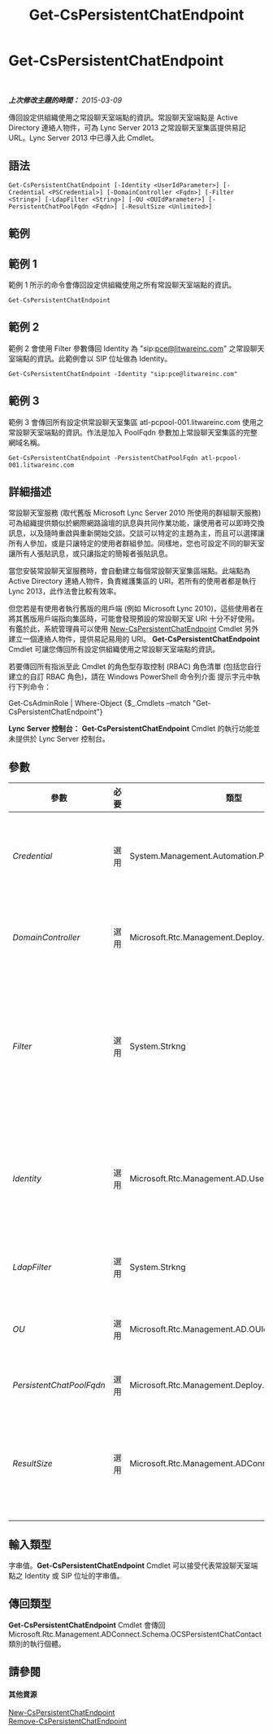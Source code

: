 ﻿---
title: Get-CsPersistentChatEndpoint
TOCTitle: Get-CsPersistentChatEndpoint
ms:assetid: 2c37edd6-6892-4b2d-8586-6f59ab668d4b
ms:mtpsurl: https://technet.microsoft.com/zh-tw/library/JJ204764(v=OCS.15)
ms:contentKeyID: 49290440
ms.date: 08/10/2015
mtps_version: v=OCS.15
ms.translationtype: HT
---

# Get-CsPersistentChatEndpoint

 

_**上次修改主題的時間：** 2015-03-09_

傳回設定供組織使用之常設聊天室端點的資訊。常設聊天室端點是 Active Directory 連絡人物件，可為 Lync Server 2013 之常設聊天室集區提供易記 URL。Lync Server 2013 中已導入此 Cmdlet。

## 語法

    Get-CsPersistentChatEndpoint [-Identity <UserIdParameter>] [-Credential <PSCredential>] [-DomainController <Fqdn>] [-Filter <String>] [-LdapFilter <String>] [-OU <OUIdParameter>] [-PersistentChatPoolFqdn <Fqdn>] [-ResultSize <Unlimited>]

## 範例

## 範例 1

範例 1 所示的命令會傳回設定供組織使用之所有常設聊天室端點的資訊。

    Get-CsPersistentChatEndpoint

## 範例 2

範例 2 會使用 Filter 參數傳回 Identity 為 "sip:pce@litwareinc.com" 之常設聊天室端點的資訊。此範例會以 SIP 位址做為 Identity。

    Get-CsPersistentChatEndpoint -Identity "sip:pce@litwareinc.com"

## 範例 3

範例 3 會傳回所有設定供常設聊天室集區 atl-pcpool-001.litwareinc.com 使用之常設聊天室端點的資訊。作法是加入 PoolFqdn 參數加上常設聊天室集區的完整網域名稱。

    Get-CsPersistentChatEndpoint -PersistentChatPoolFqdn atl-pcpool-001.litwareinc.com

## 詳細描述

常設聊天室服務 (取代舊版 Microsoft Lync Server 2010 所使用的群組聊天服務) 可為組織提供類似於網際網路論壇的訊息與共同作業功能，讓使用者可以即時交換訊息，以及隨時重啟與重新開始交談。交談可以特定的主題為主，而且可以選擇讓所有人參加，或是只讓特定的使用者群組參加。同樣地，您也可設定不同的聊天室讓所有人張貼訊息，或只讓指定的簡報者張貼訊息。

當您安裝常設聊天室服務時，會自動建立每個常設聊天室集區端點。此端點為 Active Directory 連絡人物件，負責維護集區的 URI。若所有的使用者都是執行 Lync 2013，此作法會比較有效率。

但您若是有使用者執行舊版的用戶端 (例如 Microsoft Lync 2010)，這些使用者在將其舊版用戶端指向集區時，可能會發現預設的常設聊天室 URI 十分不好使用。有鑑於此，系統管理員可以使用 [New-CsPersistentChatEndpoint](new-cspersistentchatendpoint.md) Cmdlet 另外建立一個連絡人物件，提供易記易用的 URI。 **Get-CsPersistentChatEndpoint** Cmdlet 可讓您傳回所有設定供組織使用之常設聊天室端點的資訊。

若要傳回所有指派至此 Cmdlet 的角色型存取控制 (RBAC) 角色清單 (包括您自行建立的自訂 RBAC 角色)，請在 Windows PowerShell 命令列介面 提示字元中執行下列命令：

Get-CsAdminRole | Where-Object {$\_.Cmdlets –match "Get-CsPersistentChatEndpoint"}

**Lync Server 控制台：** **Get-CsPersistentChatEndpoint** Cmdlet 的執行功能並未提供於 Lync Server 控制台。

## 參數


<table>
<colgroup>
<col style="width: 25%" />
<col style="width: 25%" />
<col style="width: 25%" />
<col style="width: 25%" />
</colgroup>
<thead>
<tr class="header">
<th>參數</th>
<th>必要</th>
<th>類型</th>
<th>說明</th>
</tr>
</thead>
<tbody>
<tr class="odd">
<td><p><em>Credential</em></p></td>
<td><p>選用</p></td>
<td><p>System.Management.Automation.PSCredential</p></td>
<td><p>可讓您以替代認證來執行 <strong>Get-CsPersistentChatEndpoint</strong> Cmdlet。如果您用來登入 Windows 的帳戶不具有使用使用者物件所需的必要權限，可能就需要這一項。</p>
<p>若要使用 Credential 參數，您必須先使用 <strong>Get-Credential</strong> Cmdlet 來建立 PSCredential 物件。</p></td>
</tr>
<tr class="even">
<td><p><em>DomainController</em></p></td>
<td><p>選用</p></td>
<td><p>Microsoft.Rtc.Management.Deploy.Fqdn</p></td>
<td><p>可讓您連線至指定的網域控制站擷取使用者資訊。若要連線至特定的網域控制站，請加入 DomainController 參數，並緊接其後指定完整網域名稱 (FQDN)。例如：</p>
<p>-DomainController &quot;atl-dc-001.litwareinc.com&quot;</p></td>
</tr>
<tr class="odd">
<td><p><em>Filter</em></p></td>
<td><p>選用</p></td>
<td><p>System.Strkng</p></td>
<td><p>可讓您篩選 Lync Server 特定屬性來限制傳回的資料。例如，您可以將傳回的資料限制為已指派特定語音原則的常設聊天室端點，或是未指派特定語音原則的端點。</p>
<p>Filter 參數使用的 Windows PowerShell 篩選語法與 <strong>Where-Object</strong> Cmdlet 相同。例如，只傳回已指派個別使用者會議原則之端點的篩選如下所示，其中 ConferencingPolicy 代表 Active Directory 屬性，-ne 代表比較運算子 (不等於)，而 $Null (內建的 Windows PowerShell 變數) 代表篩選值：</p>
<p>-Filter {ConferencingPolicy -ne $Null}</p></td>
</tr>
<tr class="even">
<td><p><em>Identity</em></p></td>
<td><p>選用</p></td>
<td><p>Microsoft.Rtc.Management.AD.UserIdParameter</p></td>
<td><p>要傳回之常設聊天室端點的唯一識別碼。端點 Identity 通常是以端點的 SIP 位址或顯示名稱來指定；例如：</p>
<p>-Identity &quot;sip:pcEndpoint1@litwareinc.com&quot;</p>
<p>不過，您也可以使用端點的完整 Identity；例如：</p>
<p>-Identity &quot;CN={33e5014b-dcba-46b5-9bf7-48f4d5fca69d}, CN=Application Contacts,CN=RTC Service,CN=Services,CN=Configuration,DC=litwareinc,DC=com&quot;</p></td>
</tr>
<tr class="odd">
<td><p><em>LdapFilter</em></p></td>
<td><p>選用</p></td>
<td><p>System.Strkng</p></td>
<td><p>可讓您篩選一般 Active Directory 屬性 (也就是非 Lync Server 專屬的屬性)，以限制傳回的資料。由於常設聊天室端點的非 Lync Server 屬性很少，所以此參數是用最小值。</p></td>
</tr>
<tr class="even">
<td><p><em>OU</em></p></td>
<td><p>選用</p></td>
<td><p>Microsoft.Rtc.Management.AD.OUIdParameter</p></td>
<td><p>可讓您傳回特定組織單位 (OU) 或容器中的使用者帳戶相關資訊。由於新常設聊天室端點全都建立在相同的 Active Directory 容器中 (ApplicationContacts/RTC Service/Services/Configuration)，所以此參數是用最小值。</p></td>
</tr>
<tr class="odd">
<td><p><em>PersistentChatPoolFqdn</em></p></td>
<td><p>選用</p></td>
<td><p>Microsoft.Rtc.Management.Deploy.Fqdn</p></td>
<td><p>與常設聊天室端點相關聯之常設聊天室集區的完整網域名稱。</p></td>
</tr>
<tr class="even">
<td><p><em>ResultSize</em></p></td>
<td><p>選用</p></td>
<td><p>Microsoft.Rtc.Management.ADConnect.Core.Unlimited</p></td>
<td><p>可讓您限制 Cmdlet 傳回的記錄數。例如，若要傳回七位連絡人 (不考慮樹系中的使用者數目)，請加入 ResultSize 參數並將參數值設為 7。請注意，無法保證傳回哪七位使用者。</p>
<p>結果大小可以設為 0 和 2147483647 (含) 之間的任何數字。如果設為 0，命令會執行，但不會傳回資料。如果您將 ResultSize 設為 7，但樹系中只有三位連絡人，則命令會傳回這三位連絡人，然後完成執行而不會出現錯誤。</p></td>
</tr>
</tbody>
</table>


## 輸入類型

字串值。**Get-CsPersistentChatEndpoint** Cmdlet 可以接受代表常設聊天室端點之 Identity 或 SIP 位址的字串值。

## 傳回類型

**Get-CsPersistentChatEndpoint** Cmdlet 會傳回 Microsoft.Rtc.Management.ADConnect.Schema.OCSPersistentChatContact 類別的執行個體。

## 請參閱

#### 其他資源

[New-CsPersistentChatEndpoint](new-cspersistentchatendpoint.md)  
[Remove-CsPersistentChatEndpoint](remove-cspersistentchatendpoint.md)

